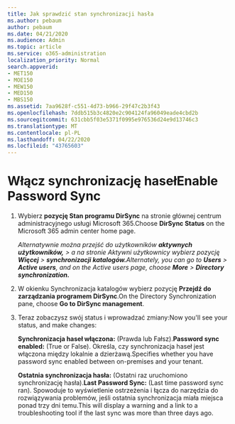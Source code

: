 ```yaml
---
title: Jak sprawdzić stan synchronizacji hasła
ms.author: pebaum
author: pebaum
ms.date: 04/21/2020
ms.audience: Admin
ms.topic: article
ms.service: o365-administration
localization_priority: Normal
search.appverid:
- MET150
- MOE150
- MEW150
- MED150
- MBS150
ms.assetid: 7aa9628f-c551-4d73-b966-29f47c2b3f43
ms.openlocfilehash: 7ddb515b3c4820e2c904124fa96049eade4cbd2b
ms.sourcegitcommit: 631cbb5f03e5371f0995e976536d24e9d13746c3
ms.translationtype: MT
ms.contentlocale: pl-PL
ms.lasthandoff: 04/22/2020
ms.locfileid: "43765603"
---
```

# <a name="enable-password-sync"></a><span data-ttu-id="48397-102">Włącz synchronizację haseł</span><span class="sxs-lookup"><span data-stu-id="48397-102">Enable Password Sync</span></span>

1.  <span data-ttu-id="48397-103">Wybierz **pozycję Stan programu DirSync** na stronie głównej centrum administracyjnego usługi Microsoft 365.</span><span class="sxs-lookup"><span data-stu-id="48397-103">Choose **DirSync Status** on the Microsoft 365 admin center home page.</span></span> 
    
     <span data-ttu-id="48397-104">*Alternatywnie można przejść do użytkowników **aktywnych** **użytkowników,** \> a na stronie Aktywni użytkownicy wybierz pozycję **Więcej** \> **synchronizacji katalogów.***</span><span class="sxs-lookup"><span data-stu-id="48397-104">*Alternately, you can go to **Users** \> **Active users**, and on the Active users page, choose **More** \> **Directory synchronization.***</span></span> 
    
2. <span data-ttu-id="48397-105">W okienku Synchronizacja katalogów wybierz pozycję **Przejdź do zarządzania programem DirSync**.</span><span class="sxs-lookup"><span data-stu-id="48397-105">On the Directory Synchronization pane, choose **Go to DirSync management**.</span></span> 
    
3. <span data-ttu-id="48397-106">Teraz zobaczysz swój status i wprowadzać zmiany:</span><span class="sxs-lookup"><span data-stu-id="48397-106">Now you'll see your status, and make changes:</span></span>
    
    <span data-ttu-id="48397-107">**Synchronizacja haseł włączona:** (Prawda lub Fałsz).</span><span class="sxs-lookup"><span data-stu-id="48397-107">**Password sync enabled:** (True or False).</span></span> <span data-ttu-id="48397-108">Określa, czy synchronizacja haseł jest włączona między lokalnie a dzierżawą.</span><span class="sxs-lookup"><span data-stu-id="48397-108">Specifies whether you have password sync enabled between on-premises and your tenant.</span></span> 
    
    <span data-ttu-id="48397-109">**Ostatnia synchronizacja hasła:** (Ostatni raz uruchomiono synchronizację hasła).</span><span class="sxs-lookup"><span data-stu-id="48397-109">**Last Password Sync:** (Last time password sync ran).</span></span> <span data-ttu-id="48397-110">Spowoduje to wyświetlenie ostrzeżenia i łącza do narzędzia do rozwiązywania problemów, jeśli ostatnia synchronizacja miała miejsca ponad trzy dni temu.</span><span class="sxs-lookup"><span data-stu-id="48397-110">This will display a warning and a link to a troubleshooting tool if the last sync was more than three days ago.</span></span> 
    

